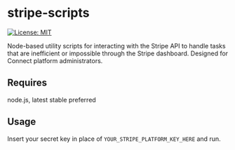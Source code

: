 # stripe-scripts
[![License: MIT](https://img.shields.io/badge/License-MIT-blue.svg)](https://fpcs.mit-license.org)

Node-based utility scripts for interacting with the Stripe API to handle tasks that are inefficient or impossible through the Stripe dashboard. Designed for Connect platform administrators.

## Requires
node.js, latest stable preferred

## Usage
Insert your secret key in place of `YOUR_STRIPE_PLATFORM_KEY_HERE` and run.